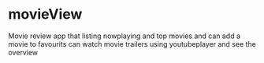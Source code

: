 # movieView
Movie review app that listing nowplaying and top movies and can add a movie to favourits can watch movie trailers using youtubeplayer and see the overview 
